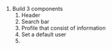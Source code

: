 1. Build 3 components 
    1. Header
    2. Search bar
    3. Profile that consist of information
    4. Set a default user 
    5. 